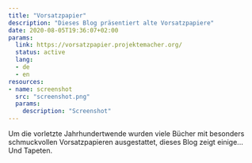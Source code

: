 ```yaml
---
title: "Vorsatzpapier"
description: "Dieses Blog präsentiert alte Vorsatzpapiere"
date: 2020-08-05T19:36:07+02:00
params:
  link: https://vorsatzpapier.projektemacher.org/
  status: active
  lang:
  - de
  - en
resources:
- name: screenshot
  src: "screenshot.png"
  params:
    description: "Screenshot"
---
```


Um die vorletzte Jahrhundertwende wurden viele Bücher mit besonders schmuckvollen Vorsatzpapieren ausgestattet, dieses Blog zeigt einige...
Und Tapeten.
